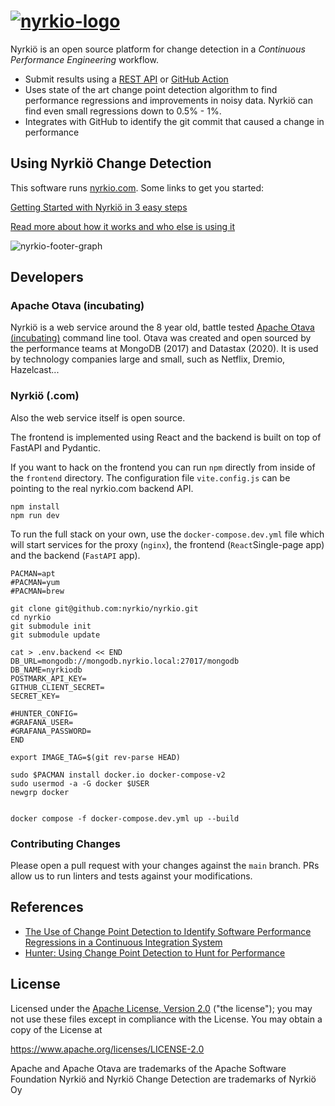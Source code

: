 # [![nyrkio-logo]][product]

Nyrkiö is an open source platform for change detection in a *Continuous Performance Engineering*
workflow.

- Submit results using a [REST API][nyrkio-getting-started] or [GitHub Action][github-action]
- Uses state of the art change point detection algorithm to find performance regressions and improvements in noisy data.
  Nyrkiö can find even small regressions down to 0.5% - 1%.
- Integrates with GitHub to identify the git commit that caused a change in performance

## Using Nyrkiö Change Detection

This software runs [nyrkio.com][dotcom]. Some links to get you started:

[Getting Started with Nyrkiö in 3 easy steps][nyrkio-getting-started]

[Read more about how it works and who else is using it][product]

![nyrkio-footer-graph]

## Developers

### Apache Otava (incubating)

Nyrkiö is a web service around the 8 year old, battle tested [Apache Otava (incubating)][otava]
command line tool. Otava was created and open sourced by the performance teams at MongoDB (2017) and
Datastax (2020). It is used by technology companies large and small, such as Netflix, Dremio, Hazelcast...

### Nyrkiö (.com)

Also the web service itself is open source.

The frontend is implemented using React and the backend is built on top of FastAPI and Pydantic.

If you want to hack on the frontend you can run `npm` directly from inside of the `frontend` directory.
The configuration file `vite.config.js` can be pointing to the real nyrkio.com backend API.

```console
npm install
npm run dev
```

To run the full stack on your own, use the `docker-compose.dev.yml` file which will start services
for the proxy (`nginx`), the frontend (`React`Single-page app) and the backend (`FastAPI` app).


```console
PACMAN=apt
#PACMAN=yum
#PACMAN=brew

git clone git@github.com:nyrkio/nyrkio.git
cd nyrkio
git submodule init
git submodule update

cat > .env.backend << END
DB_URL=mongodb://mongodb.nyrkio.local:27017/mongodb
DB_NAME=nyrkiodb
POSTMARK_API_KEY=
GITHUB_CLIENT_SECRET=
SECRET_KEY=

#HUNTER_CONFIG=
#GRAFANA_USER=
#GRAFANA_PASSWORD=
END

export IMAGE_TAG=$(git rev-parse HEAD)

sudo $PACMAN install docker.io docker-compose-v2
sudo usermod -a -G docker $USER
newgrp docker


docker compose -f docker-compose.dev.yml up --build
```

### Contributing Changes

Please open a pull request with your changes against the `main` branch. PRs allow us to run linters and tests against your modifications.

## References

- [The Use of Change Point Detection to Identify Software Performance Regressions in a Continuous Integration System](https://arxiv.org/pdf/2003.00584)
- [Hunter: Using Change Point Detection to Hunt for Performance](https://arxiv.org/pdf/2301.03034.pdf)


[product]: https://nyrkio.com/product
[dotcom]: https://nyrkio.com
[nyrkio-getting-started]: https://nyrkio.com/docs/getting-started
[nyrkio-logo]: https://nyrkio.com/p/logo/full/Brown/NyrkioLogo_Final_Full_Brown-200px.png
[nyrkio-footer-graph]: https://nyrkio.com/assets/footer-white-graphic-8R7Ap4-5.png
[github-action]: https://github.com/nyrkio/change-detection
[otava]: https://otava.apache.org

## License

Licensed under the [Apache License, Version 2.0](https://opensource.org/license/apache-2-0/) ("the license"); you may not use these files except in compliance with the License. You may obtain a copy of the License at

https://www.apache.org/licenses/LICENSE-2.0


Apache and Apache Otava are trademarks of the Apache Software Foundation
Nyrkiö and Nyrkiö Change Detection are trademarks of Nyrkiö Oy




